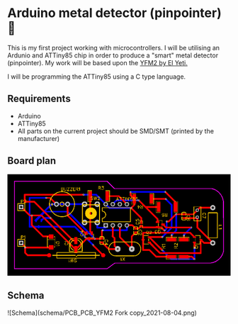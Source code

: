 # Arduino metal detector (pinpointer) 💍 

This is my first project working with microcontrollers. I will be utilising an Ardunio and ATTiny85 chip in order to produce a "smart" metal detector (pinpointer).
My work will be based upon the [YFM2 by El Yeti.](https://yeti-lab.blogspot.com/2020/10/esta-la-nueva-version-del-pinpointer-yfm.html)

I will be programming the ATTiny85 using a C type language.



## Requirements
- Arduino 
- ATTiny85
- All parts on the current project should be SMD/SMT (printed by the manufacturer) 

## Board plan
![Boardplan](https://github.com/guyjac/pinpointer/blob/38430c536a029aef38215f6f55225ebc7c36c66f/schema/PCB_PCB_YFM2%20Fork_2021-08-04.png)

## Schema 
![Schema](schema/PCB_PCB_YFM2 Fork copy_2021-08-04.png)


